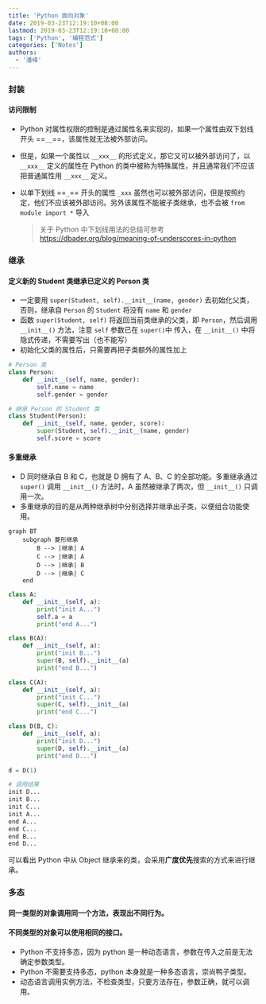 ```yaml
---
title: 'Python 面向对象'
date: 2019-03-23T12:19:10+08:00
lastmod: 2019-03-23T12:19:10+08:00
tags: ['Python', '编程范式']
categories: ['Notes']
authors:
  - '潘峰'
---
```


### 封装

#### 访问限制

- Python 对属性权限的控制是通过属性名来实现的，如果一个属性由双下划线开头 ==`__`==，该属性就无法被外部访问。
- 但是，如果一个属性以 `__xxx__` 的形式定义，那它又可以被外部访问了，以 `__xxx__` 定义的属性在 Python 的类中被称为特殊属性，并且通常我们不应该把普通属性用 `__xxx__` 定义。
- 以单下划线 ==`_`== 开头的属性 `_xxx` 虽然也可以被外部访问，但是按照约定，他们不应该被外部访问。另外该属性不能被子类继承，也不会被 `from module import *` 导入

  > 关于 Python 中下划线用法的总结可参考  
  > https://dbader.org/blog/meaning-of-underscores-in-python

### 继承

#### 定义新的 Student 类继承已定义的 Person 类

- 一定要用 `super(Student, self).__init__(name, gender)` 去初始化父类，否则，继承自 `Person` 的 `Student` 将没有 `name` 和 `gender`
- 函数 `super(Student, self)` 将返回当前类继承的父类，即 `Person`，然后调用 `__init__()` 方法，注意 `self` 参数已在 `super()`中 传入，在 `__init__()` 中将隐式传递，不需要写出（也不能写）
- 初始化父类的属性后，只需要再把子类额外的属性加上

```python
# Person 类
class Person:
    def __init__(self, name, gender):
        self.name = name
        self.gender = gender

# 继承 Person 的 Student 类
class Student(Person):
    def __init__(self, name, gender, score):
        super(Student, self).__init__(name, gender)
        self.score = score
```

#### 多重继承

- D 同时继承自 B 和 C，也就是 D 拥有了 A、B、C 的全部功能。多重继承通过 `super()` 调用 `__init__()` 方法时，A 虽然被继承了两次，但 `__init__()` 只调用一次。
- 多重继承的目的是从两种继承树中分别选择并继承出子类，以便组合功能使用。

```mermaid
graph BT
    subgraph 菱形继承
        B --> |继承| A
        C --> |继承| A
        D --> |继承| B
        D --> |继承| C
    end
```

```python
class A:
    def __init__(self, a):
        print("init A...")
        self.a = a
        print("end A...")

class B(A):
    def __init__(self, a):
        print("init B...")
        super(B, self).__init__(a)
        print("end B...")

class C(A):
    def __init__(self, a):
        print("init C...")
        super(C, self).__init__(a)
        print("end C...")

class D(B, C):
    def __init__(self, a):
        print("init D...")
        super(D, self).__init__(a)
        print("end D...")

d = D(1)

# 调用结果
init D...
init B...
init C...
init A...
end A...
end C...
end B...
end D...
```

可以看出 Python 中从 Object 继承来的类，会采用**广度优先**搜索的方式来进行继承。

### 多态

#### 同一类型的对象调用同一个方法，表现出不同行为。

#### 不同类型的对象可以使用相同的接口。

- Python 不支持多态，因为 python 是一种动态语言，参数在传入之前是无法确定参数类型。
- Python 不需要支持多态，python 本身就是一种多态语言，崇尚鸭子类型。
- 动态语言调用实例方法，不检查类型，只要方法存在，参数正确，就可以调用。

